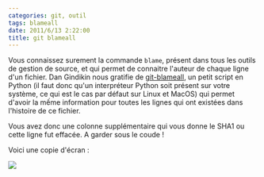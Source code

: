```yaml
---
categories: git, outil
tags: blameall
date: 2011/6/13 2:22:00
title: git blameall
---
```


Vous connaissez surement la commande `blame`, présent dans tous les outils de gestion de source, et qui permet de connaitre l'auteur de chaque ligne d'un fichier. Dan Gindikin nous gratifie de [git-blameall](http://1dan.org/git-blameall/), un petit script en Python (il faut donc qu'un interpréteur Python soit présent sur votre système, ce qui est le cas par défaut sur Linux et MacOS) qui permet d'avoir la mếme information pour toutes les lignes qui ont existées dans l'histoire de ce fichier.

Vous avez donc une colonne supplémentaire qui vous donne le SHA1 ou cette ligne fut effacée. A garder sous le coude !

Voici une copie d'écran :

![](http://1dan.org/git-blameall/git-blameall-screen1.png)
